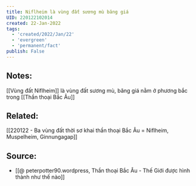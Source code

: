 ```yaml
---
title: Niflheim là vùng đất sương mù băng giá
UID: 220122102014
created: 22-Jan-2022
tags:
  - 'created/2022/Jan/22'
  - 'evergreen'
  - 'permanent/fact'
publish: False
---
```

## Notes:
[[Vùng đất Niflheim]] là vùng đất sương mù, băng giá nằm ở phương bắc trong [[Thần thoại Bắc Âu]]

## Related:
[[220122 - Ba vùng đất thời sơ khai thần thoại Bắc Âu = Niflheim, Muspelheim, Ginnungagap]]

## Source:
- [[@ peterpotter90.wordpress, Thần thoại Bắc Âu - Thế Giới được hình thành như thế nào]]


